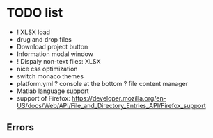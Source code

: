 # TODO list

- ! XLSX load
- drug and drop files
- Download project button
- Information modal window
- ! Dispaly non-text files: XLSX
- nice css optimization
- switch monaco themes
- platform.yml
? console at the bottom
? file content manager
- Matlab language support
- support of Firefox: 
    https://developer.mozilla.org/en-US/docs/Web/API/File_and_Directory_Entries_API/Firefox_support

## Errors
